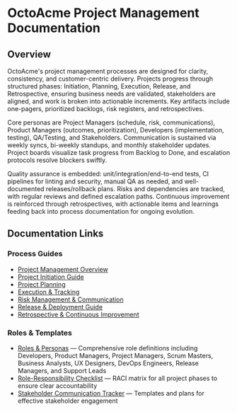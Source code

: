 # OctoAcme Project Management Documentation

## Overview

OctoAcme's project management processes are designed for clarity, consistency, and customer-centric delivery. Projects progress through structured phases: Initiation, Planning, Execution, Release, and Retrospective, ensuring business needs are validated, stakeholders are aligned, and work is broken into actionable increments. Key artifacts include one-pagers, prioritized backlogs, risk registers, and retrospectives.

Core personas are Project Managers (schedule, risk, communications), Product Managers (outcomes, prioritization), Developers (implementation, testing), QA/Testing, and Stakeholders. Communication is sustained via weekly syncs, bi-weekly standups, and monthly stakeholder updates. Project boards visualize task progress from Backlog to Done, and escalation protocols resolve blockers swiftly.

Quality assurance is embedded: unit/integration/end-to-end tests, CI pipelines for linting and security, manual QA as needed, and well-documented releases/rollback plans. Risks and dependencies are tracked, with regular reviews and defined escalation paths. Continuous improvement is reinforced through retrospectives, with actionable items and learnings feeding back into process documentation for ongoing evolution.

## Documentation Links

### Process Guides
- [Project Management Overview](octoacme-project-management-overview.md)
- [Project Initiation Guide](octoacme-project-initiation.md)
- [Project Planning](octoacme-project-planning.md)
- [Execution & Tracking](octoacme-execution-and-tracking.md)
- [Risk Management & Communication](octoacme-risks-and-communication.md)
- [Release & Deployment Guide](octoacme-release-and-deployment.md)
- [Retrospective & Continuous Improvement](octoacme-retrospective-and-continuous-improvement.md)

### Roles & Templates
- [Roles & Personas](octoacme-roles-and-personas.md) — Comprehensive role definitions including Developers, Product Managers, Project Managers, Scrum Masters, Business Analysts, UX Designers, DevOps Engineers, Release Managers, and Support Leads
- [Role-Responsibility Checklist](role-responsibility-checklist.md) — RACI matrix for all project phases to ensure clear accountability
- [Stakeholder Communication Tracker](stakeholder-communication-tracker.md) — Templates and plans for effective stakeholder engagement
